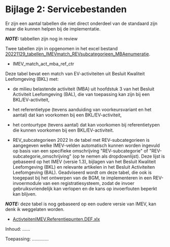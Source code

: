 Bijlage 2: Servicebestanden
=========

Er zijn een aantal tabellen die niet direct onderdeel van de standaard zijn maar die kunnen helpen bij de implementatie.

**_NOTE:_** tabbellen zijn nog in review


Twee tabellen zijn in opgenomen in het excel bestand [20221129_tabellen_IMEVmatch_REVsubcategorieen_MBAenumeratie](https://github.com/Geonovum/imev-werkomgeving/raw/main/docs/20221129_tabellen_IMEVmatch_REVsubcategorieen_MBAenumeratie.xlsx).

- IMEV_match_act_mba_ref_ctr

Deze tabel bevat een match van EV-activiteiten uit Besluit Kwaliteit Leefomgeving (BKL) met: 
- de milieu belastende activiteit (MBA) uit hoofdstuk 3 van het Besluit Activiteit Leefomgeving (BAL), die van toepassing kan zijn bij een BKL/EV-activiteit,
- het referentietype (tevens aanduiding van voorkeursvariant en het aantal) dat kan voorkomen bij een BKL/EV-activiteit,
- het contourtype (tevens aantal) dat kan voorkomen bij referentietypen die kunnen voorkomen bij een BKL/EV-activiteit.



- REV_subcategorieen 2022
In de tabel met REV-subcategorieen is aangegeven welke IMEV-velden automatisch kunnen worden ingevuld op basis van een specifieke omschrijving "REV-subcategorie" of "REV-subcategorie_omschrijving" (op te nemen als dropdownlijst). Deze lijst is gebaseerd op het IMEV (versie 1.3), bijlagen van het Besluit Kwaliteit Leefomgeving (BKL) en relevante artikelen in het Besluit Activiteiten Leefomgeving (BAL). 
Geadviseerd wordt om deze tabel, die ook is toegepast bij het ontwerpen van de BGM, te implementeren in een REV-invoermodule van een registratiesysteem, zodat de invoer gebruiksvriendelijk kan verlopen en de kans op invoerfouten beperkt kan blijven. 


**_NOTE:_** deze tabel is nog gebaseerd op een oudere versie van IMEV, kan denk ik weggelaten worden.

- [ActivteitenIMEV.Referentiepunten.DEF.xlx](https://github.com/Geonovum/imev-werkomgeving/files/8264067/ActivteitenIMEV.Referentiepunten.DEF.xlsx)

Inhoud: ......

Toepassing: .............





